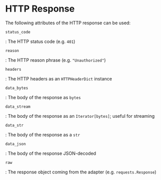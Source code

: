 # HTTP Response

The following attributes of the HTTP response can be used:

`status_code`

: The HTTP status code (e.g. `401`)

`reason`

: The HTTP reason phrase (e.g. `"Unauthorized"`)

`headers`

: The HTTP headers as an `HTTPHeaderDict` instance

`data_bytes`

: The body of the response as `bytes`

`data_stream`

: The body of the response as an `Iterator[bytes]`; useful for streaming

`data_str`

: The body of the response as a `str`

`data_json`

: The body of the response JSON-decoded

`raw`

: The response object coming from the adapter (e.g. `requests.Response`)
